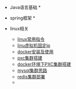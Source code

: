   * Java语言基础
    * 
  * spring框架
    * 

* linux相关
  * [linux常用指令](article/linux常用指令.md)
  * [linu虚拟机固定ip](article/linu虚拟机固定ip.md)
  * [docker安装及使用](article/docker安装及使用.md)
  * [pxc集群搭建](article/PXC集群搭建.md)
  * [docker环境下PXC集群搭建](article/docker环境下PXC集群搭建.md)
  * [mysql集群思路](article/mysql集群思路.md)
  * [redis集群部署](article/redis集群部署.md)
  * 

